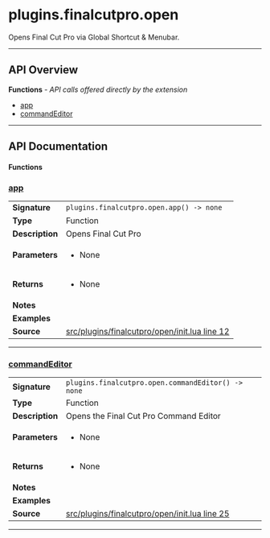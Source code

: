 # plugins.finalcutpro.open

Opens Final Cut Pro via Global Shortcut & Menubar.

---

## API Overview
**Functions** - _API calls offered directly by the extension_
 * [app](#app)
 * [commandEditor](#commandeditor)


---

## API Documentation

#### Functions


### [app](#app)

|                                             |                                                                                     |
| --------------------------------------------|-------------------------------------------------------------------------------------|
| **Signature**                               | `plugins.finalcutpro.open.app() -> none`                                                                    |
| **Type**                                    | Function                                                                     |
| **Description**                             | Opens Final Cut Pro                                                                     |
| **Parameters**                              | <ul><li>None</li></ul> |
| **Returns**                                 | <ul><li>None</li></ul>          |
| **Notes**                                   | <ul></ul> |
| **Examples**                                | <ul></ul> |
| **Source**                                  | [src/plugins/finalcutpro/open/init.lua line 12](https://github.com/CommandPost/CommandPost/blob/develop/src/plugins/finalcutpro/open/init.lua#L12) |

---


### [commandEditor](#commandeditor)

|                                             |                                                                                     |
| --------------------------------------------|-------------------------------------------------------------------------------------|
| **Signature**                               | `plugins.finalcutpro.open.commandEditor() -> none`                                                                    |
| **Type**                                    | Function                                                                     |
| **Description**                             | Opens the Final Cut Pro Command Editor                                                                     |
| **Parameters**                              | <ul><li>None</li></ul> |
| **Returns**                                 | <ul><li>None</li></ul>          |
| **Notes**                                   | <ul></ul> |
| **Examples**                                | <ul></ul> |
| **Source**                                  | [src/plugins/finalcutpro/open/init.lua line 25](https://github.com/CommandPost/CommandPost/blob/develop/src/plugins/finalcutpro/open/init.lua#L25) |

---

